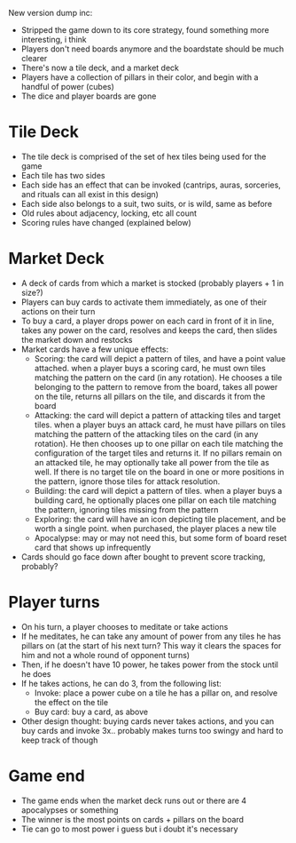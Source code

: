 New version dump inc:

- Stripped the game down to its core strategy, found something more interesting, i think
- Players don't need boards anymore and the boardstate should be much clearer
- There's now a tile deck, and a market deck
- Players have a collection of pillars in their color, and begin with a handful of power (cubes)
- The dice and player boards are gone

# Tile Deck

- The tile deck is comprised of the set of hex tiles being used for the game
- Each tile has two sides
- Each side has an effect that can be invoked (cantrips, auras, sorceries, and rituals can all exist in this design)
- Each side also belongs to a suit, two suits, or is wild, same as before
- Old rules about adjacency, locking, etc all count
- Scoring rules have changed (explained below)

# Market Deck

- A deck of cards from which a market is stocked (probably players + 1 in size?)
- Players can buy cards to activate them immediately, as one of their actions on their turn
- To buy a card, a player drops power on each card in front of it in line, takes any power on the card, resolves and keeps the card, then slides the market down and restocks
- Market cards have a few unique effects:
  - Scoring: the card will depict a pattern of tiles, and have a point value attached. when a player buys a scoring card, he must own tiles matching the pattern on the card (in any rotation). He chooses a tile belonging to the pattern to remove from the board, takes all power on the tile, returns all pillars on the tile, and discards it from the board
  - Attacking: the card will depict a pattern of attacking tiles and target tiles. when a player buys an attack card, he must have pillars on tiles matching the pattern of the attacking tiles on the card (in any rotation). He then chooses up to one pillar on each tile matching the configuration of the target tiles and returns it. If no pillars remain on an attacked tile, he may optionally take all power from the tile as well. If there is no target tile on the board in one or more positions in the pattern, ignore those tiles for attack resolution.
  - Building: the card will depict a pattern of tiles. when a player buys a building card, he optionally places one pillar on each tile matching the pattern, ignoring tiles missing from the pattern
  - Exploring: the card will have an icon depicting tile placement, and be worth a single point. when purchased, the player places a new tile
  - Apocalypse: may or may not need this, but some form of board reset card that shows up infrequently
- Cards should go face down after bought to prevent score tracking, probably?

# Player turns

- On his turn, a player chooses to meditate or take actions
- If he meditates, he can take any amount of power from any tiles he has pillars on (at the start of his next turn? This way it clears the spaces for him and not a whole round of opponent turns)
- Then, if he doesn't have 10 power, he takes power from the stock until he does
- If he takes actions, he can do 3, from the following list:
  - Invoke: place a power cube on a tile he has a pillar on, and resolve the effect on the tile
  - Buy card: buy a card, as above
- Other design thought: buying cards never takes actions, and you can buy cards and invoke 3x.. probably makes turns too swingy and hard to keep track of though

# Game end

- The game ends when the market deck runs out or there are 4 apocalypses or something
- The winner is the most points on cards + pillars on the board
- Tie can go to most power i guess but i doubt it's necessary
